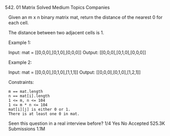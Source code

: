 542. 01 Matrix
Solved
Medium
Topics
Companies

Given an m x n binary matrix mat, return the distance of the nearest 0 for each cell.

The distance between two adjacent cells is 1.

 

Example 1:

Input: mat = [[0,0,0],[0,1,0],[0,0,0]]
Output: [[0,0,0],[0,1,0],[0,0,0]]

Example 2:

Input: mat = [[0,0,0],[0,1,0],[1,1,1]]
Output: [[0,0,0],[0,1,0],[1,2,1]]

 

Constraints:

    m == mat.length
    n == mat[i].length
    1 <= m, n <= 104
    1 <= m * n <= 104
    mat[i][j] is either 0 or 1.
    There is at least one 0 in mat.

Seen this question in a real interview before?
1/4
Yes
No
Accepted
525.3K
Submissions
1.1M

